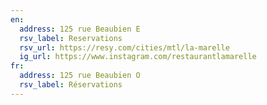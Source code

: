 ```yaml
---
en:
  address: 125 rue Beaubien E
  rsv_label: Reservations
  rsv_url: https://resy.com/cities/mtl/la-marelle
  ig_url: https://www.instagram.com/restaurantlamarelle
fr:
  address: 125 rue Beaubien O
  rsv_label: Réservations
---
```

